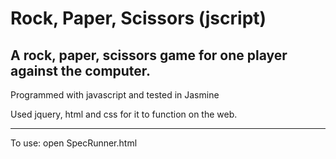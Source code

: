 Rock, Paper, Scissors (jscript)
===============================

A rock, paper, scissors game for one player against the computer. 
-------------------------------

Programmed with javascript and tested in Jasmine

Used jquery, html and css for it to function on the web.

--------------------------------

To use: open SpecRunner.html